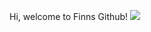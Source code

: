 Hi, welcome to Finns Github! ![](https://webhook.zone/f14400004d444790817b8ed20000f144/site/github.com/finnmglas?f=qr&url=linkedin.com/in/finnmglas&size=100&margin=2)
